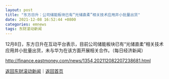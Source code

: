 ```yaml
---
layout: post
title: "东方日升：公司储能板块已有“光储直柔”相关技术应用并小批量出货"
date: 2021-12-08 16:52:44 +0800
categories: emnews
tags: 东财滚动新闻
---
```


12月8日，东方日升在互动平台表示，目前公司储能板块已有“光储直柔”相关技术应用并小批量出货，未与华为在该方面开展相关合作。（每日经济新闻）

<http://finance.eastmoney.com/news/1354,202112082207238681.html>

[返回东财滚动新闻](//finews.withounder.com/emnews/)｜[返回首页](//finews.withounder.com/)